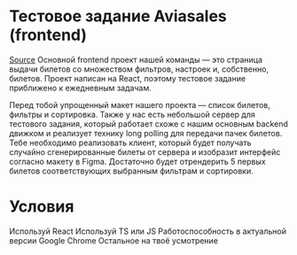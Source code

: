 
# Тестовое задание Aviasales (frontend)
[Source](https://github.com/KosyanMedia/test-tasks/tree/master/aviasales_frontend)
Основной frontend проект нашей команды — это страница выдачи билетов со множеством фильтров, настроек и, собственно, билетов. Проект написан на React, поэтому тестовое задание приближено к ежедневным задачам.

Перед тобой упрощенный макет нашего проекта — список билетов, фильтры и сортировка. Также у нас есть небольшой сервер для тестового задания, который работает схоже с нашим основным backend движком и реализует технику long polling для передачи пачек билетов. Тебе необходимо реализовать клиент, который будет получать случайно сгенерированные билеты от сервера и изобразит интерфейс согласно макету в Figma. Достаточно будет отрендерить 5 первых билетов соответствующих выбранным фильтрам и сортировки.

# Условия
Используй React
Используй TS или JS
Работоспособность в актуальной версии Google Chrome
Остальное на твоё усмотрение